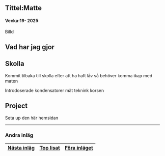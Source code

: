 ## Tittel:Matte

#### Vecka:19- 2025

Billd

## Vad har jag gjor

## Skolla

Kommit tilbaka till skolla efter att ha haft låv så behöver komma ikap med maten

Introdoserade kondensatorer mät teknink korsen

## Project

Seta up den här hemsidan

---

### Andra inläg


| [Nästa inläg](https://caspian.rosengren.nu/blog/20-25.html) | [Top lisat](https://caspian.rosengren.nu/blog.html) | [Föra inläget](https://caspian.rosengren.nu/blog/19-25.html) |
| :-------------------------------------------------------------: | ----------------------------------------------------- | ---------------------------------------------------------------- |
